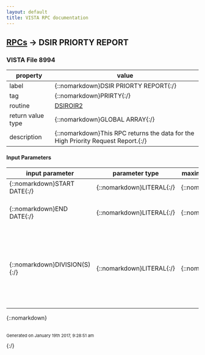 ```yaml
---
layout: default
title: VISTA RPC documentation
---
```




## [RPCs](TableOfContent.md) &#8594; DSIR PRIORTY REPORT 



### VISTA File 8994 


 property | value 
--- | --- 
 label | {::nomarkdown}DSIR PRIORTY REPORT{:/}
 tag | {::nomarkdown}PRIRTY{:/}
 routine | [DSIROIR2](http://code.osehra.org/dox/Routine_DSIROIR2_source.html)
 return value type | {::nomarkdown}GLOBAL ARRAY{:/}
 description | {::nomarkdown}This RPC returns the data for the High Priority Request Report.{:/}

#### Input Parameters

| input parameter | parameter type | maximum data length | required | description | 
| --- | --- | --- | --- | --- | 
| {::nomarkdown}START DATE{:/} | {::nomarkdown}LITERAL{:/} | {::nomarkdown}7{:/} | {::nomarkdown}true{:/} | {::nomarkdown}FileMan date to start report.{:/} | 
| {::nomarkdown}END DATE{:/} | {::nomarkdown}LITERAL{:/} | {::nomarkdown}7{:/} | {::nomarkdown}true{:/} | {::nomarkdown}FileMan date to report through, defaults to current day.{:/} | 
| {::nomarkdown}DIVISION(S){:/} | {::nomarkdown}LITERAL{:/} | {::nomarkdown}999{:/} | {::nomarkdown}true{:/} | {::nomarkdown}'^' delimited string of internal division numbers to use for multi-divisional reporting. If string is null only the division of the user or all if user holds the DSIR MDIV key.{:/} | 

{::nomarkdown} <br/><br/><p style="font-size: 11px">Generated on January 19th 2017, 9:28:51 am</p>{:/}